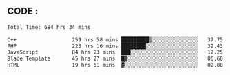 ## CODE :
<!--START_SECTION:waka-->

```txt
Total Time: 684 hrs 34 mins

C++                  259 hrs 58 mins █████████▒░░░░░░░░░░░░░░░   37.75 %
PHP                  223 hrs 16 mins ████████░░░░░░░░░░░░░░░░░   32.43 %
JavaScript           84 hrs 23 mins  ███░░░░░░░░░░░░░░░░░░░░░░   12.25 %
Blade Template       45 hrs 27 mins  █▓░░░░░░░░░░░░░░░░░░░░░░░   06.60 %
HTML                 19 hrs 51 mins  ▓░░░░░░░░░░░░░░░░░░░░░░░░   02.88 %
```

<!--END_SECTION:waka-->
